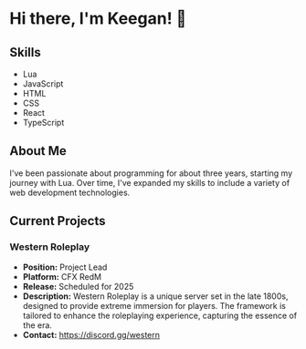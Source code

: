 # Hi there, I'm Keegan! 👋

## Skills
- Lua
- JavaScript
- HTML
- CSS
- React
- TypeScript

## About Me
I've been passionate about programming for about three years, starting my journey with Lua. Over time, I've expanded my skills to include a variety of web development technologies.

## Current Projects
### Western Roleplay
- **Position:** Project Lead
- **Platform:** CFX RedM
- **Release:** Scheduled for 2025
- **Description:** Western Roleplay is a unique server set in the late 1800s, designed to provide extreme immersion for players. The framework is tailored to enhance the roleplaying experience, capturing the essence of the era.
- **Contact:** https://discord.gg/western